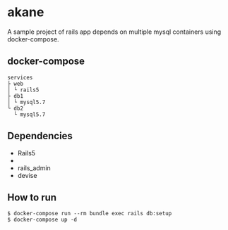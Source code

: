 # akane

A sample project of rails app depends on multiple mysql containers using docker-compose. 


## docker-compose
```
services
├ web 
│ └ rails5
├ db1
│ └ mysql5.7
└ db2
  └ mysql5.7
```

## Dependencies
* Rails5
* 
* rails_admin
* devise

## How to run
```
$ docker-compose run --rm bundle exec rails db:setup
$ docker-compose up -d
```

